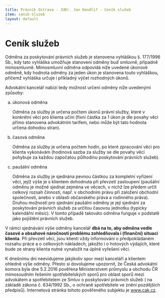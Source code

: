 ```yaml
---
title: Právník Ostrava - JUDr. Jan Handlíř - Ceník služeb
item: cenik-sluzeb
layout: default
---
```


<h1>Ceník služeb</h1>
<p>Odměna za poskytování právních služeb je stanovena vyhláškou š. 177/1996 Sb., kdy tato vyhláška umožňuje stanovení odměny buď smluvně, případně mimosmluvně. Mimosmluvní odměna odpovídá níže uvedené úkonové odměně, kdy hodnota odměny za jeden úkon je stanovena touto vyhláškou, přičemž vyhláška určuje i příkladný výčet rozhodných úkonů.</p>
<p>Advokátní kancelář nabízí tedy možnost určení odměny níže uvedenými způsoby:</p>
<ol type="a">
  <li>úkonová odměna
    <p>Odměna za služby je určena počtem úkonů právní služby, které v konkrétní věci pro klienta učiní (fixní částka za 1 úkon je dle povahy věci přímo stanovena advokátním tarifem, nebo může být tato hodnota určena dohodou stran).</p>
  </li>
  <li>časová odměna
    <p>Odměna za služby je určena počtem hodin, po které zpracování věci pro klienta vykonávám (hodinová sazba za služby se dle povahy věci pohybuje za každou započatou půlhodinu poskytování právních služeb).</p>
  </li>
  <li>paušální odměna
    <p>Odměna za služby je sjednána pevnou částkou za kompletní vyřízení věci, jejíž výše je s klientem dohodnuta při převzetí zastoupení (paušální odměnu je možné sjednat zejména ve věcech, v nichž lze předem určit celkový rozsah činnosti, např. v obchodním právu při založení obchodní společnosti, anebo v oblasti občanského práva a rodinného práva). <br/>			Druhou možností pro sjednání paušální odměny je její sjednání za poskytování právních služeb za určitou časovou jednotku (typicky kalendářní měsíc). V tomto případě takováto odměna funguje v podstatě jako pojištění právních služeb.</p>
  </li>
</ol>
<p>V rámci sjednávání výše odměny kancelář <strong>dbá na to, aby odměna vedle časové a obsahové náročnosti problému zohledňovala i (finanční) situaci klienta</strong>. Při převzetí věci, jsou klienti vždy informování o předpokládaném rozsahu práce a o celkových nákladech, jakožto i o hotových výdajích, které bude ze strany klienta nutné vynaložit na úplné vyřešení věci.</p>
<p>K dnešnímu dni neevidujeme jakýkoliv spor mezi kanceláří a klientem ohledně výše odměny. Přesto si dovolujeme upozornit, že Česká advokátní komora byla dne 5.2.2016 pověřena Ministerstvem průmyslu a obchodu ČR mimosoudním řešením spotřebitelských sporů pro oblast sporů mezi advokátem a spotřebitelem ze Smluv o poskytování právních služeb ( na základě zákona č. 634/1992 Sb., o ochraně spotřebitele ve znění pozdějších předpisů). Internetová stránka tohoto pověřeného subjektu je <a href="http://www.cak.cz">www.cak.cz</a>.</p>
